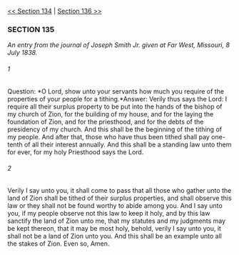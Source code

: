 [<< Section 134](Section%20134)  |  [Section 136 >>](Section%20136)

### SECTION 135

*An entry from the journal of Joseph Smith Jr. given at Far West, Missouri, 8 July 1838.*

###### 1
Question: *O Lord, show unto your servants how much you require of the properties of your people for a tithing.*Answer: Verily thus says the Lord: I require all their surplus property to be put into the hands of the bishop of my church of Zion, for the building of my house, and for the laying the foundation of Zion, and for the priesthood, and for the debts of the presidency of my church. And this shall be the beginning of the tithing of my people. And after that, those who have thus been tithed shall pay one-tenth of all their interest annually. And this shall be a standing law unto them for ever, for my holy Priesthood says the Lord.

###### 2
Verily I say unto you, it shall come to pass that all those who gather unto the land of Zion shall be tithed of their surplus properties, and shall observe this law or they shall not be found worthy to abide among you. And I say unto you, if my people observe not this law to keep it holy, and by this law sanctify the land of Zion unto me, that my statutes and my judgments may be kept thereon, that it may be most holy, behold, verily I say unto you, it shall not be a land of Zion unto you. And this shall be an example unto all the stakes of Zion. Even so, Amen.